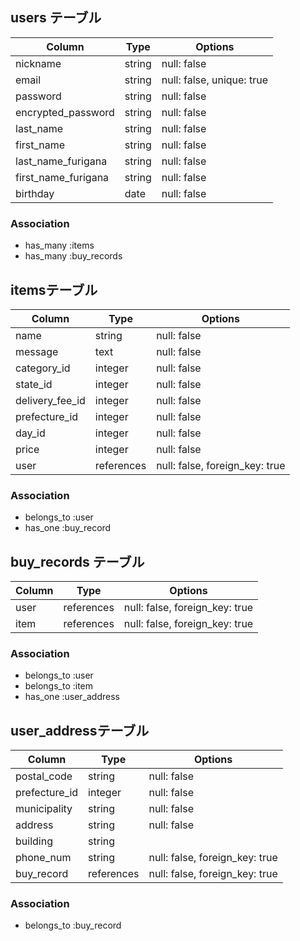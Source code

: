 ## users テーブル

| Column              | Type    | Options                   |
| ------------------- | ------- | ------------------------- |
| nickname            | string  | null: false               |
| email               | string  | null: false, unique: true |
| password            | string  | null: false               |
| encrypted_password  | string  | null: false               |
| last_name           | string  | null: false               |
| first_name          | string  | null: false               |
| last_name_furigana  | string  | null: false               |
| first_name_furigana | string  | null: false               |
| birthday            | date    | null: false               |

### Association

- has_many :items
- has_many :buy_records

##  itemsテーブル

| Column          | Type       | Options                        |
| --------------- | ---------- | ------------------------------ |
| name            | string     | null: false                    |
| message         | text       | null: false                    |
| category_id     | integer    | null: false                    |
| state_id        | integer    | null: false                    |
| delivery_fee_id | integer    | null: false                    |
| prefecture_id  | integer    | null: false                    |
| day_id         | integer    | null: false                    |
| price           | integer    | null: false                    |
| user            | references | null: false, foreign_key: true |

### Association

- belongs_to :user
- has_one :buy_record

## buy_records テーブル

| Column       | Type       | Options                        |
| ------------ | ---------- | ------------------------------ |
| user         | references | null: false, foreign_key: true |
| item         | references | null: false, foreign_key: true |

### Association

- belongs_to :user
- belongs_to :item
- has_one :user_address

##  user_addressテーブル

| Column         | Type       | Options                        |
| -------------- | ---------- | ------------------------------ |
| postal_code    | string     | null: false                    |
| prefecture_id | integer    | null: false                    |
| municipality   | string     | null: false                    |
| address        | string     | null: false                    |
| building       | string     |                                |
| phone_num      | string     | null: false, foreign_key: true |
| buy_record     | references | null: false, foreign_key: true |

### Association

- belongs_to :buy_record